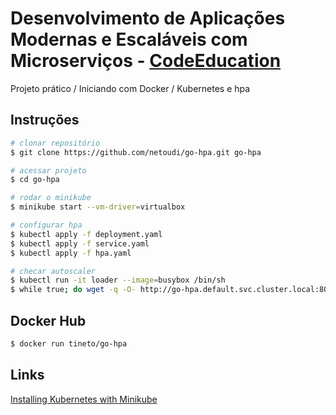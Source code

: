 # Desenvolvimento de Aplicações Modernas e Escaláveis com Microserviços - [CodeEducation](https://code.education)

Projeto prático / Iniciando com Docker / Kubernetes e hpa

## Instruções

```bash
# clonar repositório
$ git clone https://github.com/netoudi/go-hpa.git go-hpa

# acessar projeto
$ cd go-hpa

# rodar o minikube
$ minikube start --vm-driver=virtualbox

# configurar hpa
$ kubectl apply -f deployment.yaml
$ kubectl apply -f service.yaml
$ kubectl apply -f hpa.yaml

# checar autoscaler
$ kubectl run -it loader --image=busybox /bin/sh
$ while true; do wget -q -O- http://go-hpa.default.svc.cluster.local:8000; done;
```

## Docker Hub

```bash
$ docker run tineto/go-hpa
```

## Links
[Installing Kubernetes with Minikube](https://kubernetes.io/docs/setup/learning-environment/minikube/)
